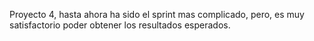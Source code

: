 Proyecto 4, hasta ahora ha sido el sprint mas complicado, pero, es muy satisfactorio poder obtener los resultados esperados.
